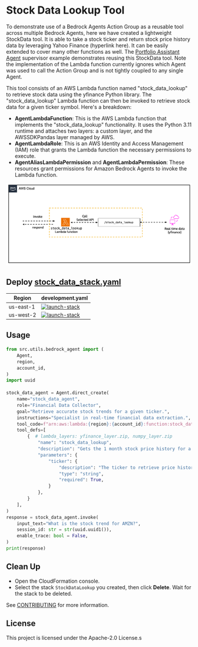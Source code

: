 # Stock Data Lookup Tool

To demonstrate use of a Bedrock Agents Action Group as a reusable tool across multiple Bedrock Agents, here we have created a lightweight StockData tool. It is able to take a stock ticker and return stock price history data by leveraging Yahoo Finance (hyperlink here). It can be easily extended to cover many other functions as well. The [Portfolio Assistant Agent](/examples/amazon-bedrock-multi-agent-collaboration/portfolio_assistant_agent/) supervisor example demonstrates reusing this StockData tool. Note the implementation of the Lambda function currently ignores which Agent was used to call the Action Group and is not tightly coupled to any single Agent.

This tool consists of an AWS Lambda function named "stock_data_lookup" to retrieve stock data using the yfinance Python library. The "stock_data_lookup" Lambda function can then be invoked to retrieve stock data for a given ticker symbol. Here's a breakdown:

- **AgentLambdaFunction**: This is the AWS Lambda function that implements the "stock_data_lookup" functionality. It uses the Python 3.11 runtime and attaches two layers: a custom layer, and the AWSSDKPandas layer managed by AWS.
- **AgentLambdaRole**: This is an AWS Identity and Access Management (IAM) role that grants the Lambda function the necessary permissions to execute.
- **AgentAliasLambdaPermission** and **AgentLambdaPermission**: These resources grant permissions for Amazon Bedrock Agents to invoke the Lambda function.

![architecture](/src/shared/stock_data/architecture.png)

## Deploy [stock_data_stack.yaml](/src/shared/stock_data/cfn_stacks/stock_data_stack.yaml)

|   Region   | development.yaml |
| ---------- | ----------------- |
| us-east-1  | [![launch-stack](https://s3.amazonaws.com/cloudformation-examples/cloudformation-launch-stack.png)](https://console.aws.amazon.com/cloudformation/home?region=us-east-1#/stacks/new?stackName=StockDataLookup&templateURL=)|
| us-west-2  | [![launch-stack](https://s3.amazonaws.com/cloudformation-examples/cloudformation-launch-stack.png)](https://console.aws.amazon.com/cloudformation/home?region=us-west-2#/stacks/new?stackName=StockDataLookup&templateURL=)|


## Usage

```python
from src.utils.bedrock_agent import (
    Agent,
    region,
    account_id,
)
import uuid

stock_data_agent = Agent.direct_create(
    name="stock_data_agent",
    role="Financial Data Collector",
    goal="Retrieve accurate stock trends for a given ticker.",
    instructions="Specialist in real-time financial data extraction.",
    tool_code=f"arn:aws:lambda:{region}:{account_id}:function:stock_data_lookup",
    tool_defs=[
        {  # lambda_layers: yfinance_layer.zip, numpy_layer.zip
            "name": "stock_data_lookup",
            "description": "Gets the 1 month stock price history for a given stock ticker, formatted as JSON",
            "parameters": {
                "ticker": {
                    "description": "The ticker to retrieve price history for",
                    "type": "string",
                    "required": True,
                }
            },
        }
    ],
)
response = stock_data_agent.invoke(
    input_text="What is the stock trend for AMZN?",
    session_id: str = str(uuid.uuid1()),
    enable_trace: bool = False,
)
print(response)
```

## Clean Up

- Open the CloudFormation console.
- Select the stack `StockDataLookup` you created, then click **Delete**. Wait for the stack to be deleted.

See [CONTRIBUTING](CONTRIBUTING.md#security-issue-notifications) for more information.

## License

This project is licensed under the Apache-2.0 License.s

